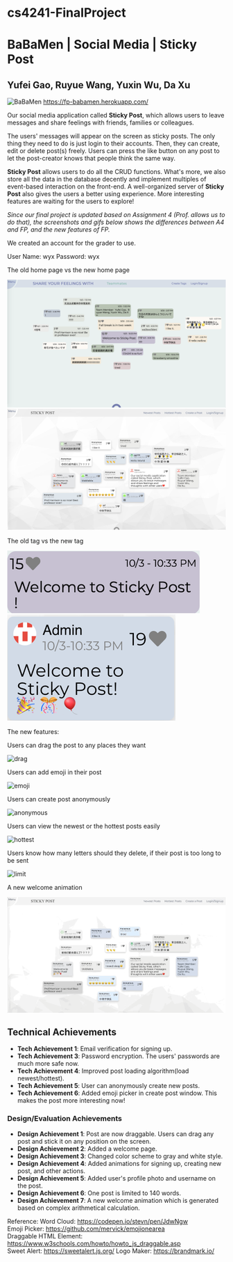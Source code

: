 # cs4241-FinalProject

# BaBaMen | Social Media | Sticky Post
## Yufei Gao, Ruyue Wang, Yuxin Wu, Da Xu 

![BaBaMen](/favicon.ico) https://fp-babamen.herokuapp.com/

Our social media application called **Sticky Post**, which allows users to leave messages and share feelings with friends, families or colleagues.

The users' messages will appear on the screen as sticky posts. The only thing they need to do is just login to their accounts. Then, they can create, edit or delete post(s) freely.  Users can press the like button on any post to let the post-creator knows that people think the same way. 

**Sticky Post** allows users to do all the CRUD functions. What's more, we also store all the data in the database decently and implement multiples of event-based interaction on the front-end. A well-organized server of **Sticky Post** also gives the users a better using experience. More interesting features are waiting for the users to explore!

*Since our final project is updated based on Assignment 4 (Prof. allows us to do that), the screenshots and gifs below shows the differences between A4 and FP, and the new features of FP.*

We created an account for the grader to use.

User Name: wyx
Password: wyx

The old home page vs the new home page

![oldHome](/Images/homePage.png)
![newHome](/Images/newHomePage.png)

The old tag vs the new tag

![oldTag](/Images/oldTag.png)
![newTag](/Images/newTag.png)

The new features:

Users can drag the post to any places they want

![drag](/Images/dragNew.gif)

Users can add emoji in their post

![emoji](/Images/emoji.gif)

Users can create post anonymously

![anonymous](/Images/anonymous.gif)

Users can view the newest or the hottest posts easily

![hottest](/Images/hottest.gif)

Users know how many letters should they delete, if their post is too long to be sent

![limit](/Images/limit.gif)

A new welcome animation

![welcomeAnimation](/Images/welcomeAnimation.gif)



## Technical Achievements
- **Tech Achievement 1**: Email verification for signing up.
- **Tech Achievement 3**: Password encryption. The users' passwords are much more safe now.
- **Tech Achievement 4**: Improved post loading algorithm(load newest/hottest). 
- **Tech Achievement 5**: User can anonymously create new posts. 
- **Tech Achievement 6**: Added emoji picker in create post window. This makes the post more interesting now!

### Design/Evaluation Achievements
- **Design Achievement 1**: Post are now draggable. Users can drag any post and stick it on any position on the screen.  
- **Design Achievement 2**: Added a welcome page.  
- **Design Achievement 3**: Changed color scheme to gray and white style.  
- **Design Achievement 4**: Added animations for signing up, creating new post, and other actions.  
- **Design Achievement 5**: Added user's profile photo and username on the post.  
- **Design Achievement 6**: One post is limited to 140 words.  
- **Design Achievement 7**: A new welcome animation which is generated based on complex arithmetical calculation.

Reference:
Word Cloud: https://codepen.io/stevn/pen/JdwNgw  
Emoji Picker: https://github.com/mervick/emojionearea  
Draggable HTML Element: https://www.w3schools.com/howto/howto_js_draggable.asp  
Sweet Alert: https://sweetalert.js.org/
Logo Maker: https://brandmark.io/